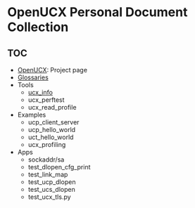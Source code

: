 # OpenUCX Personal Document Collection

## TOC

* [OpenUCX](https://www.openucx.org): Project page
* [Glossaries](glossaries.txt)
* Tools
  * [ucx_info](ucx_info.md)
  * ucx_perftest
  * ucx_read_profile
* Examples
  * ucp_client_server
  * ucp_hello_world
  * uct_hello_world
  * ucx_profiling
* Apps
  * sockaddr/sa
  * test_dlopen_cfg_print
  * test_link_map
  * test_ucp_dlopen
  * test_ucs_dlopen
  * test_ucx_tls.py

